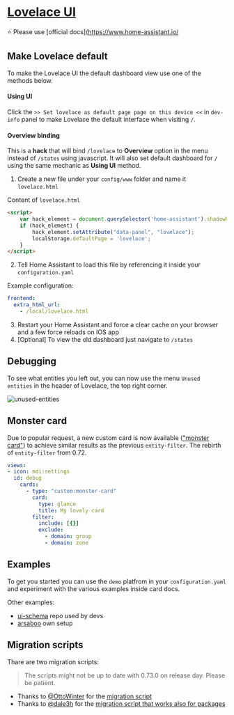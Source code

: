 # [Lovelace UI](changelog.md)

:star: Please use [official docs](https://www.home-assistant.io/

## Make Lovelace default

To make the Lovelace UI the default dashboard view use one of the methods below.

#### Using UI

Click the `>> Set lovelace as default page page on this device <<` in `dev-info` panel to make Lovelace the default interface when visiting `/`. 

#### Overview binding

This is a **hack** that will bind `/lovelace` to **Overview** option in the menu instead of `/states` using javascript. It will also set default dashboard for `/` using the same mechanic as **Using UI** method. 

1. Create a new file under your `config/www` folder and name it `lovelace.html`

Content of `lovelace.html`

```html
<script>
    var hack_element = document.querySelector('home-assistant').shadowRoot.querySelector('home-assistant-main').shadowRoot.querySelector('ha-sidebar').shadowRoot.querySelector('paper-icon-item[data-panel="states"]');
    if (hack_element) {
        hack_element.setAttribute("data-panel", "lovelace");
        localStorage.defaultPage = 'lovelace';
    }
</script>
```

2. Tell Home Assistant to load this file by referencing it inside your `configuration.yaml`

Example configuration:

```yaml
frontend:
  extra_html_url:
    - /local/lovelace.html
```

3. Restart your Home Assistant and force a clear cache on your browser and a few force reloads on IOS app
4. [Optional] To view the old dashboard just navigate to `/states`

## Debugging
To see what entities you left out, you can now use the menu `Unused entities` in the header of Lovelace,  the top right corner.

![unused-entities](https://user-images.githubusercontent.com/7738048/42287697-0f1dfe00-7fc0-11e8-99ee-f5b312767879.png)

## Monster card
Due to popular request, a new custom card is now available (["monster card"](https://github.com/ciotlosm/custom-lovelace)) to achieve similar results as the previous `entity-filter`. The rebirth of `entity-filter` from 0.72.

```yaml
views:
- icon: mdi:settings
  id: debug
    cards:
      - type: "custom:monster-card"
        card: 
          type: glance
          title: My lovely card
        filter:
          include: [{}]
          exclude:
            - domain: group
            - domain: zone
```

## Examples
To get you started you can use the `demo` platfrom in your `configuration.yaml` and experiment with the various examples inside card docs.

Other examples:
- [ui-schema](https://github.com/home-assistant/ui-schema/blob/master/dev_repo_test_config) repo used by devs
- [arsaboo](https://github.com/arsaboo/homeassistant-config/blob/master/ui-lovelace.yaml) own setup

## Migration scripts

Thare are two migration scripts:

> The scripts might not be up to date with 0.73.0 on release day. Please be patient.

- Thanks to [@OttoWinter](https://github.com/OttoWinter) for the [migration script](https://gist.github.com/OttoWinter/730383148041824bc47786ea292572f8)
- Thanks to [@dale3h](https://github.com/dale3h) for the [migration script that works also for packages](https://github.com/dale3h/python-lovelace)
